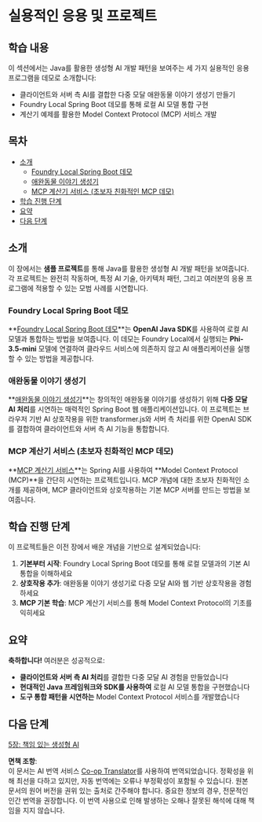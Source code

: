 <!--
CO_OP_TRANSLATOR_METADATA:
{
  "original_hash": "d45b8e2291ab1357592c904c103cbc81",
  "translation_date": "2025-07-28T10:31:03+00:00",
  "source_file": "04-PracticalSamples/README.md",
  "language_code": "ko"
}
-->
# 실용적인 응용 및 프로젝트

## 학습 내용
이 섹션에서는 Java를 활용한 생성형 AI 개발 패턴을 보여주는 세 가지 실용적인 응용 프로그램을 데모로 소개합니다:
- 클라이언트와 서버 측 AI를 결합한 다중 모달 애완동물 이야기 생성기 만들기
- Foundry Local Spring Boot 데모를 통해 로컬 AI 모델 통합 구현
- 계산기 예제를 활용한 Model Context Protocol (MCP) 서비스 개발

## 목차

- [소개](../../../04-PracticalSamples)
  - [Foundry Local Spring Boot 데모](../../../04-PracticalSamples)
  - [애완동물 이야기 생성기](../../../04-PracticalSamples)
  - [MCP 계산기 서비스 (초보자 친화적인 MCP 데모)](../../../04-PracticalSamples)
- [학습 진행 단계](../../../04-PracticalSamples)
- [요약](../../../04-PracticalSamples)
- [다음 단계](../../../04-PracticalSamples)

## 소개

이 장에서는 **샘플 프로젝트**를 통해 Java를 활용한 생성형 AI 개발 패턴을 보여줍니다. 각 프로젝트는 완전히 작동하며, 특정 AI 기술, 아키텍처 패턴, 그리고 여러분의 응용 프로그램에 적용할 수 있는 모범 사례를 시연합니다.

### Foundry Local Spring Boot 데모

**[Foundry Local Spring Boot 데모](foundrylocal/README.md)**는 **OpenAI Java SDK**를 사용하여 로컬 AI 모델과 통합하는 방법을 보여줍니다. 이 데모는 Foundry Local에서 실행되는 **Phi-3.5-mini** 모델에 연결하여 클라우드 서비스에 의존하지 않고 AI 애플리케이션을 실행할 수 있는 방법을 제공합니다.

### 애완동물 이야기 생성기

**[애완동물 이야기 생성기](petstory/README.md)**는 창의적인 애완동물 이야기를 생성하기 위해 **다중 모달 AI 처리**를 시연하는 매력적인 Spring Boot 웹 애플리케이션입니다. 이 프로젝트는 브라우저 기반 AI 상호작용을 위한 transformer.js와 서버 측 처리를 위한 OpenAI SDK를 결합하여 클라이언트와 서버 측 AI 기능을 통합합니다.

### MCP 계산기 서비스 (초보자 친화적인 MCP 데모)

**[MCP 계산기 서비스](calculator/README.md)**는 Spring AI를 사용하여 **Model Context Protocol (MCP)**을 간단히 시연하는 프로젝트입니다. MCP 개념에 대한 초보자 친화적인 소개를 제공하며, MCP 클라이언트와 상호작용하는 기본 MCP 서버를 만드는 방법을 보여줍니다.

## 학습 진행 단계

이 프로젝트들은 이전 장에서 배운 개념을 기반으로 설계되었습니다:

1. **기본부터 시작**: Foundry Local Spring Boot 데모를 통해 로컬 모델과의 기본 AI 통합을 이해하세요
2. **상호작용 추가**: 애완동물 이야기 생성기로 다중 모달 AI와 웹 기반 상호작용을 경험하세요
3. **MCP 기본 학습**: MCP 계산기 서비스를 통해 Model Context Protocol의 기초를 익히세요

## 요약

**축하합니다!** 여러분은 성공적으로:

- **클라이언트와 서버 측 AI 처리**를 결합한 다중 모달 AI 경험을 만들었습니다
- **현대적인 Java 프레임워크와 SDK를 사용하여** 로컬 AI 모델 통합을 구현했습니다
- **도구 통합 패턴을 시연하는** Model Context Protocol 서비스를 개발했습니다

## 다음 단계

[5장: 책임 있는 생성형 AI](../05-ResponsibleGenAI/README.md)

**면책 조항**:  
이 문서는 AI 번역 서비스 [Co-op Translator](https://github.com/Azure/co-op-translator)를 사용하여 번역되었습니다. 정확성을 위해 최선을 다하고 있지만, 자동 번역에는 오류나 부정확성이 포함될 수 있습니다. 원본 문서의 원어 버전을 권위 있는 출처로 간주해야 합니다. 중요한 정보의 경우, 전문적인 인간 번역을 권장합니다. 이 번역 사용으로 인해 발생하는 오해나 잘못된 해석에 대해 책임을 지지 않습니다.